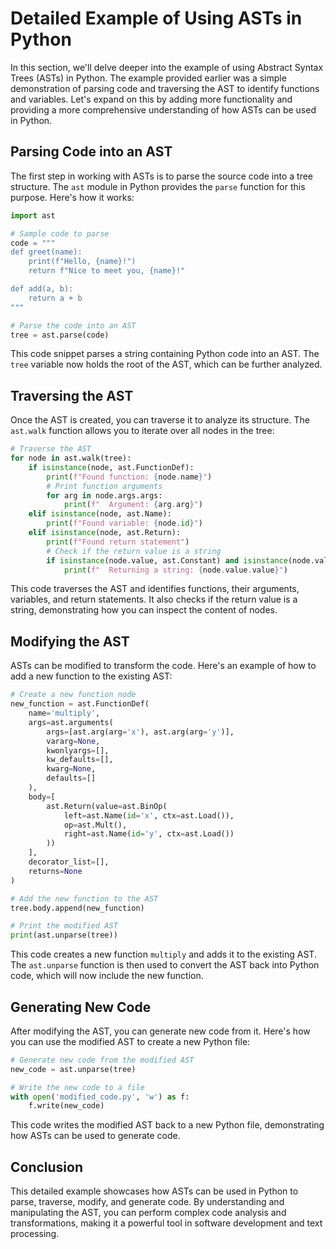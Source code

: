 # Detailed Example of Using ASTs in Python

In this section, we'll delve deeper into the example of using Abstract Syntax Trees (ASTs) in Python. The example provided earlier was a simple demonstration of parsing code and traversing the AST to identify functions and variables. Let's expand on this by adding more functionality and providing a more comprehensive understanding of how ASTs can be used in Python.

## Parsing Code into an AST

The first step in working with ASTs is to parse the source code into a tree structure. The `ast` module in Python provides the `parse` function for this purpose. Here's how it works:

```python
import ast

# Sample code to parse
code = """
def greet(name):
    print(f"Hello, {name}!")
    return f"Nice to meet you, {name}!"

def add(a, b):
    return a + b
"""

# Parse the code into an AST
tree = ast.parse(code)
```

This code snippet parses a string containing Python code into an AST. The `tree` variable now holds the root of the AST, which can be further analyzed.

## Traversing the AST

Once the AST is created, you can traverse it to analyze its structure. The `ast.walk` function allows you to iterate over all nodes in the tree:

```python
# Traverse the AST
for node in ast.walk(tree):
    if isinstance(node, ast.FunctionDef):
        print(f"Found function: {node.name}")
        # Print function arguments
        for arg in node.args.args:
            print(f"  Argument: {arg.arg}")
    elif isinstance(node, ast.Name):
        print(f"Found variable: {node.id}")
    elif isinstance(node, ast.Return):
        print(f"Found return statement")
        # Check if the return value is a string
        if isinstance(node.value, ast.Constant) and isinstance(node.value.value, str):
            print(f"  Returning a string: {node.value.value}")
```

This code traverses the AST and identifies functions, their arguments, variables, and return statements. It also checks if the return value is a string, demonstrating how you can inspect the content of nodes.

## Modifying the AST

ASTs can be modified to transform the code. Here's an example of how to add a new function to the existing AST:

```python
# Create a new function node
new_function = ast.FunctionDef(
    name='multiply',
    args=ast.arguments(
        args=[ast.arg(arg='x'), ast.arg(arg='y')],
        vararg=None,
        kwonlyargs=[],
        kw_defaults=[],
        kwarg=None,
        defaults=[]
    ),
    body=[
        ast.Return(value=ast.BinOp(
            left=ast.Name(id='x', ctx=ast.Load()),
            op=ast.Mult(),
            right=ast.Name(id='y', ctx=ast.Load())
        ))
    ],
    decorator_list=[],
    returns=None
)

# Add the new function to the AST
tree.body.append(new_function)

# Print the modified AST
print(ast.unparse(tree))
```

This code creates a new function `multiply` and adds it to the existing AST. The `ast.unparse` function is then used to convert the AST back into Python code, which will now include the new function.

## Generating New Code

After modifying the AST, you can generate new code from it. Here's how you can use the modified AST to create a new Python file:

```python
# Generate new code from the modified AST
new_code = ast.unparse(tree)

# Write the new code to a file
with open('modified_code.py', 'w') as f:
    f.write(new_code)
```

This code writes the modified AST back to a new Python file, demonstrating how ASTs can be used to generate code.

## Conclusion

This detailed example showcases how ASTs can be used in Python to parse, traverse, modify, and generate code. By understanding and manipulating the AST, you can perform complex code analysis and transformations, making it a powerful tool in software development and text processing.